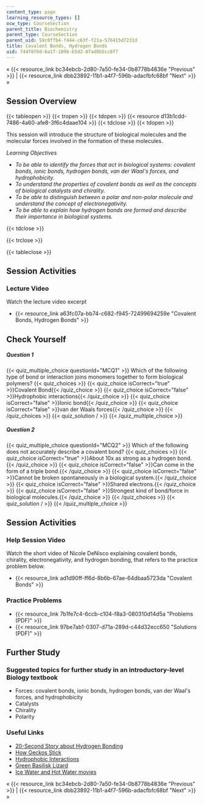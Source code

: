 ```yaml
---
content_type: page
learning_resource_types: []
ocw_type: CourseSection
parent_title: Biochemistry
parent_type: CourseSection
parent_uid: 59c0ffb4-f444-c63f-f21a-576415d7231d
title: Covalent Bonds, Hydrogen Bonds
uid: 744f8f0d-6a1f-189b-b5d2-07ad8b5cc8f7
---
```


« {{< resource_link bc34ebcb-2d80-7a50-fe34-0b8778b4836e "Previous" >}} | {{< resource_link dbb23892-11b1-a4f7-596b-adacfbfc68bf "Next" >}} »

Session Overview
----------------

{{< tableopen >}}
{{< tropen >}}
{{< tdopen >}}
{{< resource d13b1cdd-7486-4a60-afe8-3f6c4daae104 >}}
{{< tdclose >}}
{{< tdopen >}}


This session will introduce the structure of biological molecules and the molecular forces involved in the formation of these molecules.

_Learning Objectives_

*   _To be able to identify the forces that act in biological systems: covalent bonds, ionic bonds, hydrogen bonds, van der Waal's forces, and hydrophobicity._
*   _To understand the properties of covalent bonds as well as the concepts of biological catalysts and chirality._
*   _To be able to distinguish between a polar and non-polar molecule and understand the concept of electronegativity._
*   _To be able to explain how hydrogen bonds are formed and describe their importance in biological systems._


{{< tdclose >}}

{{< trclose >}}

{{< tableclose >}}

Session Activities
------------------

### Lecture Video

Watch the lecture video excerpt

*   {{< resource_link a63fc07a-bb74-c682-f945-72499694259e "Covalent Bonds, Hydrogen Bonds" >}}

Check Yourself
--------------

##### Question 1
 {{< quiz_multiple_choice questionId="MCQ1" >}} Which of the following type of bond or interaction joins monomers together to form biological polymers? {{< quiz_choices >}} {{< quiz_choice isCorrect="true" >}}Covalent Bond{{< /quiz_choice >}} {{< quiz_choice isCorrect="false" >}}Hydrophobic interactions{{< /quiz_choice >}} {{< quiz_choice isCorrect="false" >}}Ionic bond{{< /quiz_choice >}} {{< quiz_choice isCorrect="false" >}}van der Waals forces{{< /quiz_choice >}} {{< /quiz_choices >}} {{< quiz_solution / >}} {{< /quiz_multiple_choice >}}
##### Question 2
 {{< quiz_multiple_choice questionId="MCQ2" >}} Which of the following does not accurately describe a covalent bond? {{< quiz_choices >}} {{< quiz_choice isCorrect="true" >}}About 10x as strong as a hydrogen bond.{{< /quiz_choice >}} {{< quiz_choice isCorrect="false" >}}Can come in the form of a triple bond.{{< /quiz_choice >}} {{< quiz_choice isCorrect="false" >}}Cannot be broken spontaneously in a biological system.{{< /quiz_choice >}} {{< quiz_choice isCorrect="false" >}}Shared electrons.{{< /quiz_choice >}} {{< quiz_choice isCorrect="false" >}}Strongest kind of bond/force in biological molecules.{{< /quiz_choice >}} {{< /quiz_choices >}} {{< quiz_solution / >}} {{< /quiz_multiple_choice >}}

Session Activities
------------------

### Help Session Video

Watch the short video of Nicole DeNisco explaining covalent bonds, chirality, electronegativity, and hydrogen bonding, that refers to the practice problem below.

*   {{< resource_link ad1d90ff-ff6d-8b6b-67ae-64dbaa5723da "Covalent Bonds" >}}

### Practice Problems

*   {{< resource_link 7b1fe7c4-6ccb-c104-f8a3-080310d14d5a "Problems (PDF)" >}}
*   {{< resource_link 97be7ab1-0307-d71a-289d-c44d32ecc650 "Solutions (PDF)" >}}

Further Study
-------------

### Suggested topics for further study in an introductory-level Biology textbook

*   Forces: covalent bonds, ionic bonds, hydrogen bonds, van der Waal's forces, and hydrophobicity
*   Catalysts
*   Chirality
*   Polarity

### Useful Links

*   [20-Second Story about Hydrogen Bonding](http://www.youtube.com/watch?v=LGwyBeuVjhU)
*   [How Geckos Stick](https://blog.nationalgeographic.org/2013/09/12/a-colorful-view-of-incredibly-sticky-feet/)
*   [Hydrophobic Interactions](http://chemwiki.ucdavis.edu/Physical_Chemistry/Physical_Properties_of_Matter/Atomic_and_Molecular_Properties/Intermolecular_Forces/Hydrophobic_interactions)
*   [Green Basilisk Lizard](http://animals.nationalgeographic.com/animals/reptiles/green-basilisk-lizard/?source=A-to-Z)
*   [Ice Water and Hot Water movies](http://www.chamotlabs.com/Samples.shtml)

« {{< resource_link bc34ebcb-2d80-7a50-fe34-0b8778b4836e "Previous" >}} | {{< resource_link dbb23892-11b1-a4f7-596b-adacfbfc68bf "Next" >}} »